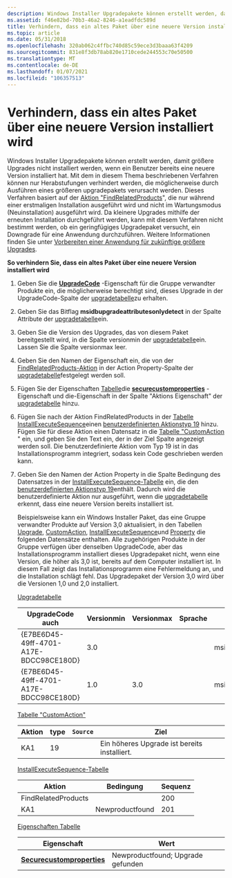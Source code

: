 ```yaml
---
description: Windows Installer Upgradepakete können erstellt werden, damit größere Upgrades nicht installiert werden, wenn ein Benutzer bereits eine neuere Version installiert hat.
ms.assetid: f46e82bd-70b3-46a2-8246-a1eadfdc589d
title: Verhindern, dass ein altes Paket über eine neuere Version installiert wird
ms.topic: article
ms.date: 05/31/2018
ms.openlocfilehash: 320ab062c4ffbc740d85c59ece3d3baaa63f4209
ms.sourcegitcommit: 831e8f3db78ab820e1710cede244553c70e50500
ms.translationtype: MT
ms.contentlocale: de-DE
ms.lasthandoff: 01/07/2021
ms.locfileid: "106357513"
---
```

# <a name="preventing-an-old-package-from-installing-over-a-newer-version"></a>Verhindern, dass ein altes Paket über eine neuere Version installiert wird

Windows Installer Upgradepakete können erstellt werden, damit größere Upgrades nicht installiert werden, wenn ein Benutzer bereits eine neuere Version installiert hat. Mit dem in diesem Thema beschriebenen Verfahren können nur Herabstufungen verhindert werden, die möglicherweise durch Ausführen eines größeren upgradepakets verursacht werden. Dieses Verfahren basiert auf der [Aktion "FindRelatedProducts](findrelatedproducts-action.md)", die nur während einer erstmaligen Installation ausgeführt wird und nicht im Wartungsmodus (Neuinstallation) ausgeführt wird. Da kleinere Upgrades mithilfe der erneuten Installation durchgeführt werden, kann mit diesem Verfahren nicht bestimmt werden, ob ein geringfügiges Upgradepaket versucht, ein Downgrade für eine Anwendung durchzuführen. Weitere Informationen finden Sie unter [Vorbereiten einer Anwendung für zukünftige größere Upgrades](preparing-an-application-for-future-major-upgrades.md).

**So verhindern Sie, dass ein altes Paket über eine neuere Version installiert wird**

1.  Geben Sie die [**UpgradeCode**](upgradecode.md) -Eigenschaft für die Gruppe verwandter Produkte ein, die möglicherweise berechtigt sind, dieses Upgrade in der UpgradeCode-Spalte der [upgradetabelle](upgrade-table.md)zu erhalten.
2.  Geben Sie das Bitflag **msidbupgradeattributesonlydetect** in der Spalte Attribute der [upgradetabelle](upgrade-table.md)ein.
3.  Geben Sie die Version des Upgrades, das von diesem Paket bereitgestellt wird, in die Spalte versionmin der [upgradetabelle](upgrade-table.md)ein. Lassen Sie die Spalte versionmax leer.
4.  Geben Sie den Namen der Eigenschaft ein, die von der [FindRelatedProducts-Aktion](findrelatedproducts-action.md) in der Action Property-Spalte der [upgradetabelle](upgrade-table.md)festgelegt werden soll.
5.  Fügen Sie der Eigenschaften [Tabelle](property-table.md)die [**securecustomproperties**](securecustomproperties.md) -Eigenschaft und die-Eigenschaft in der Spalte "Aktions Eigenschaft" der [upgradetabelle](upgrade-table.md) hinzu.
6.  Fügen Sie nach der Aktion FindRelatedProducts in der [Tabelle InstallExecuteSequence](installexecutesequence-table.md)einen [benutzerdefinierten Aktionstyp 19](custom-action-type-19.md) hinzu. Fügen Sie für diese Aktion einen Datensatz in die [Tabelle "CustomAction](customaction-table.md) " ein, und geben Sie den Text ein, der in der Ziel Spalte angezeigt werden soll. Die benutzerdefinierte Aktion vom Typ 19 ist in das Installationsprogramm integriert, sodass kein Code geschrieben werden kann.
7.  Geben Sie den Namen der Action Property in die Spalte Bedingung des Datensatzes in der [InstallExecuteSequence-Tabelle](installexecutesequence-table.md) ein, die den [benutzerdefinierten Aktionstyp 19](custom-action-type-19.md)enthält. Dadurch wird die benutzerdefinierte Aktion nur ausgeführt, wenn die [upgradetabelle](upgrade-table.md) erkennt, dass eine neuere Version bereits installiert ist.

    Beispielsweise kann ein Windows Installer Paket, das eine Gruppe verwandter Produkte auf Version 3,0 aktualisiert, in den Tabellen [Upgrade](upgrade-table.md), [CustomAction](customaction-table.md), [InstallExecuteSequence](installexecutesequence-table.md)und [Property](property-table.md) die folgenden Datensätze enthalten. Alle zugehörigen Produkte in der Gruppe verfügen über denselben UpgradeCode, aber das Installationsprogramm installiert dieses Upgradepaket nicht, wenn eine Version, die höher als 3,0 ist, bereits auf dem Computer installiert ist. In diesem Fall zeigt das Installationsprogramm eine Fehlermeldung an, und die Installation schlägt fehl. Das Upgradepaket der Version 3,0 wird über die Versionen 1,0 und 2,0 installiert.

    [Upgradetabelle](upgrade-table.md)

    

    | UpgradeCode auch                            | Versionmin | Versionmax | Sprache | Attribute                                | Entfernen | Aktions Eigenschaft  |
    |----------------------------------------|------------|------------|----------|-------------------------------------------|--------|-----------------|
    | {E7BE6D45-49ff-4701-A17E-BDCC98CE180D} | 3.0        |            |          | msidbupgraabattributesonlydetect          |        | Newproductfound |
    | {E7BE6D45-49ff-4701-A17E-BDCC98CE180D} | 1.0        | 3.0        |          | msidbupgraabattributesversionmininclusive |        | Upgrade gefunden    |

    

     

    [Tabelle "CustomAction"](customaction-table.md)

    

    | Aktion | type | `Source` | Ziel                                 |
    |--------|------|--------|----------------------------------------|
    | KA1    | 19   |        | Ein höheres Upgrade ist bereits installiert. |

    

     

    [InstallExecuteSequence-Tabelle](installexecutesequence-table.md)

    

    | Aktion              | Bedingung       | Sequenz |
    |---------------------|-----------------|----------|
    | FindRelatedProducts |                 | 200      |
    | KA1                 | Newproductfound | 201      |

    

     

    [Eigenschaften Tabelle](property-table.md)

    

    | Eigenschaft                                                 | Wert                        |
    |----------------------------------------------------------|------------------------------|
    | [**Securecustomproperties**](securecustomproperties.md) | Newproductfound; Upgrade gefunden |

    

     

 

 



